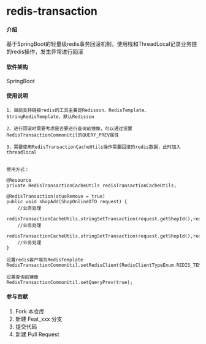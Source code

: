 # redis-transaction

#### 介绍
基于SpringBoot的轻量级redis事务回滚机制，使用栈和ThreadLocal记录业务链的redis操作，发生异常进行回滚

#### 软件架构
SpringBoot


#### 使用说明

    1、目前支持链接redis的工具主要是Redisson、RedisTemplate、StringRedisTemplate，默认Redisson
    
    2、进行回滚时需要考虑是否要进行查询前镜像，可以通过设置RedisTransactionCommonUtil的QUERY_PREV属性
    
    3、需要使用RedisTransactionCacheUtils操作需要回滚的redis数据，此时加入threadlocal
    
    
    使用方式：
    
    @Resource
    private RedisTransactionCacheUtils redisTransactionCacheUtils;

    @RedisTransaction(atuoRemove = true)
    public void shopAdd(ShopOnlineDTO request) {
        //业务处理
        redisTransactionCacheUtils.stringSetTransaction(request.getShopId(),request.getPrice());
        //业务处理
        redisTransactionCacheUtils.stringSetTransaction(request.getShopId(),request.getLocation());
        //业务处理
    }
    
    设置redis客户端为RedisTemplate
    RedisTransactionCommonUtil.setRedisClient(RedisClientTypeEnum.REDIS_TEMPLATE);
    
    设置查询前镜像
    RedisTransactionCommonUtil.setQueryPrev(true);
    
    
#### 参与贡献

1.  Fork 本仓库
2.  新建 Feat_xxx 分支
3.  提交代码
4.  新建 Pull Request

